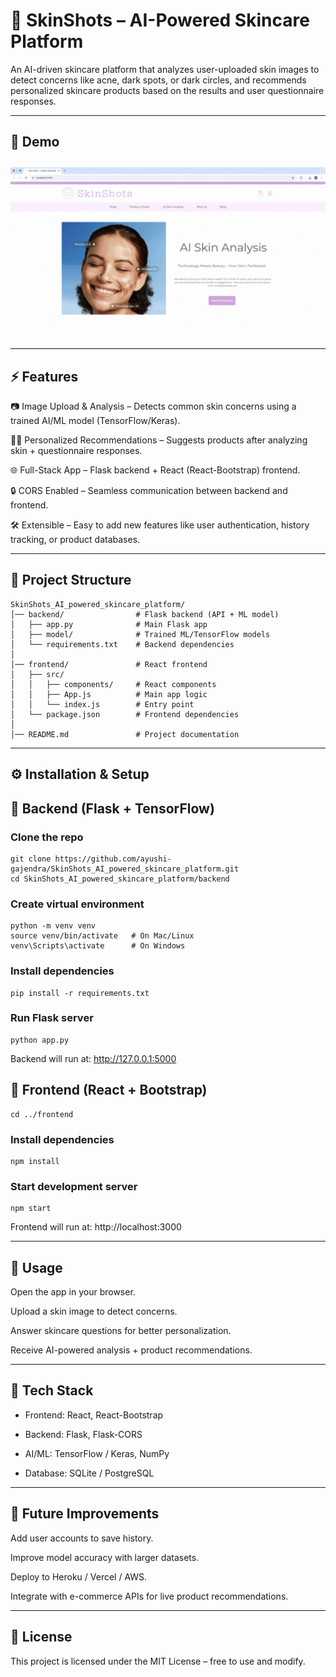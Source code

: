 # 🌸 SkinShots – AI-Powered Skincare Platform

An AI-driven skincare platform that analyzes user-uploaded skin images to detect concerns like acne, dark spots, or dark circles, and recommends personalized skincare products based on the results and user questionnaire responses.

---

## 📸 Demo

![App Screenshot](Demo-SkinShots.gif)

---

## ⚡ Features

📷 Image Upload & Analysis – Detects common skin concerns using a trained AI/ML model (TensorFlow/Keras).

🧑‍⚕️ Personalized Recommendations – Suggests products after analyzing skin + questionnaire responses.

🌐 Full-Stack App – Flask backend + React (React-Bootstrap) frontend.

🔒 CORS Enabled – Seamless communication between backend and frontend.

🛠 Extensible – Easy to add new features like user authentication, history tracking, or product databases.

---

## 📂 Project Structure
```
SkinShots_AI_powered_skincare_platform/
│── backend/                # Flask backend (API + ML model)
│   ├── app.py              # Main Flask app
│   ├── model/              # Trained ML/TensorFlow models
│   └── requirements.txt    # Backend dependencies
│
│── frontend/               # React frontend
│   ├── src/
│   │   ├── components/     # React components
│   │   ├── App.js          # Main app logic
│   │   └── index.js        # Entry point
│   └── package.json        # Frontend dependencies
│
│── README.md               # Project documentation
```
---

## ⚙️ Installation & Setup

## 🔹 Backend (Flask + TensorFlow)

### Clone the repo
```
git clone https://github.com/ayushi-gajendra/SkinShots_AI_powered_skincare_platform.git
cd SkinShots_AI_powered_skincare_platform/backend
```

### Create virtual environment
```
python -m venv venv
source venv/bin/activate   # On Mac/Linux
venv\Scripts\activate      # On Windows
```

### Install dependencies
```
pip install -r requirements.txt
```

### Run Flask server
```
python app.py
```

Backend will run at: http://127.0.0.1:5000

## 🔹 Frontend (React + Bootstrap)
```
cd ../frontend
```

### Install dependencies
```
npm install
```

### Start development server
```
npm start
```

Frontend will run at: http://localhost:3000

---

## 🚀 Usage

Open the app in your browser.

Upload a skin image to detect concerns.

Answer skincare questions for better personalization.

Receive AI-powered analysis + product recommendations.

---

## 🧠 Tech Stack

- Frontend: React, React-Bootstrap

- Backend: Flask, Flask-CORS

- AI/ML: TensorFlow / Keras, NumPy

- Database: SQLite / PostgreSQL

---

## 📌 Future Improvements

Add user accounts to save history.

Improve model accuracy with larger datasets.

Deploy to Heroku / Vercel / AWS.

Integrate with e-commerce APIs for live product recommendations.

---

## 📜 License

This project is licensed under the MIT License – free to use and modify.
